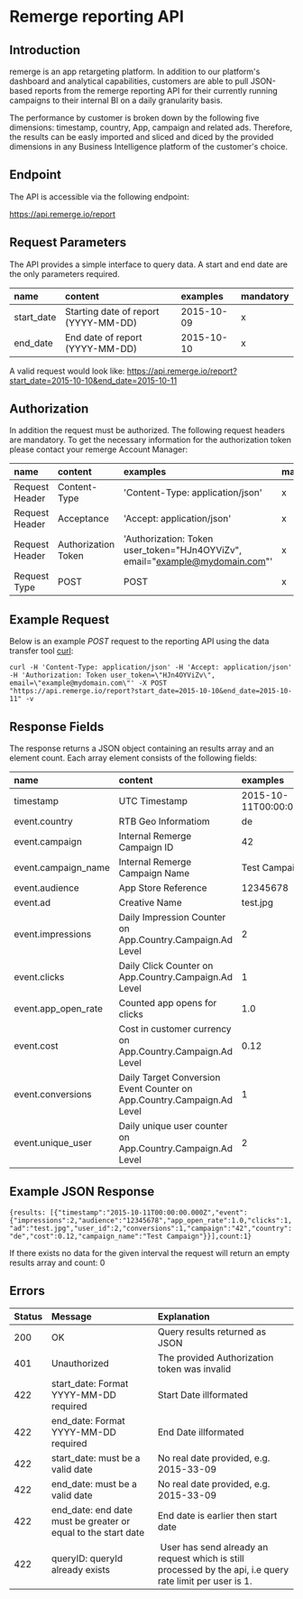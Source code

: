 # Remerge reporting API

## Introduction
remerge is an app retargeting platform. In addition to our platform's dashboard and analytical capabilities, customers are able to pull JSON-based reports from the remerge reporting API for their currently running campaigns to their internal BI on a daily granularity basis. 

The performance by customer is broken down by the following five dimensions: timestamp, country, App, campaign and related ads. Therefore, the results can be easly imported and sliced and diced by the provided dimensions in any Business Intelligence platform of the customer's choice. 

## Endpoint

The API is accessible via the following endpoint:

   https://api.remerge.io/report

## Request Parameters

The API provides a simple interface to query data. A start and end date are the only parameters required. 

name | content | examples | mandatory
:------------ | :------------- | :------------ | :------------
start_date| Starting date of report (YYYY-MM-DD)|2015-10-09| x
end_date|End date of report (YYYY-MM-DD)|2015-10-10| x

A valid request would look like: https://api.remerge.io/report?start_date=2015-10-10&end_date=2015-10-11

## Authorization

In addition the request must be authorized. The following request headers are mandatory. To get the necessary information for the authorization token please contact your remerge Account Manager:

name | content | examples | mandatory
:------------ | :------------- | :------------ | :------------
Request Header | Content-Type | 'Content-Type: application/json' | x
Request Header | Acceptance  | 'Accept: application/json' | x
Request Header | Authorization Token | 'Authorization: Token user_token=\"HJn4OYViZv\", email=\"example@mydomain.com\"'| x
Request Type | POST | POST | x

## Example Request

Below is an example *POST* request to the reporting API using the data transfer tool  [curl](http://curl.haxx.se/docs/manpage.html):

```curl -H 'Content-Type: application/json' -H 'Accept: application/json' -H 'Authorization: Token user_token=\"HJn4OYViZv\", email=\"example@mydomain.com\"' -X POST "https://api.remerge.io/report?start_date=2015-10-10&end_date=2015-10-11" -v```


## Response Fields
The response returns a JSON object containing an results array and an element count. Each array element consists of the following fields:

name | content | examples
:------------ | :------------- | :------------
timestamp | UTC Timestamp| 2015-10-11T00:00:00.000Z
event.country| RTB Geo Informatiom | de
event.campaign|Internal Remerge Campaign ID| 42
event.campaign_name|Internal Remerge Campaign Name| Test Campaign
event.audience | App Store Reference | 12345678
event.ad|Creative Name| test.jpg
event.impressions|Daily Impression Counter on App.Country.Campaign.Ad Level| 2
event.clicks|Daily Click Counter on App.Country.Campaign.Ad Level| 1
event.app_open_rate | Counted app opens for clicks | 1.0
event.cost| Cost in customer currency on App.Country.Campaign.Ad Level| 0.12
event.conversions|Daily Target Conversion Event Counter on App.Country.Campaign.Ad Level| 1
event.unique_user|Daily unique user counter on App.Country.Campaign.Ad Level|2

## Example JSON Response
```{results: [{"timestamp":"2015-10-11T00:00:00.000Z","event":{"impressions":2,"audience":"12345678","app_open_rate":1.0,"clicks":1,"ad":"test.jpg","user_id":2,"conversions":1,"campaign":"42","country":"de","cost":0.12,"campaign_name":"Test Campaign"}}],count:1}```

If there exists no data for the given interval the request will return an empty results array and count: 0 

## Errors

Status | Message | Explanation
:------------ | :------------- | :------------
200| OK | Query results returned as JSON
401| Unauthorized | The provided Authorization token was invalid
422| start_date: Format YYYY-MM-DD required | Start Date illformated
422| end_date: Format YYYY-MM-DD required | End Date illformated
422| start_date: must be a valid date | No real date provided, e.g. 2015-33-09
422| end_date: must be a valid date | No real date provided, e.g. 2015-33-09
422| end_date: end date must be greater or equal to the start date | End date is earlier then start date
422| queryID: queryId already exists | User has send already an request which is still processed by the api, i.e query rate limit per user is 1.  

